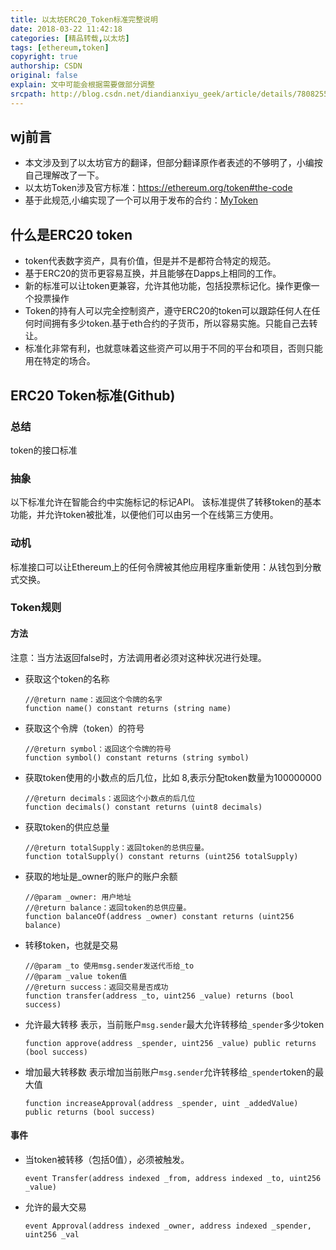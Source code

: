 ```yaml
---
title: 以太坊ERC20_Token标准完整说明
date: 2018-03-22 11:42:18
categories: [精品转载,以太坊]
tags: [ethereum,token]
copyright: true
authorship: CSDN
original: false
explain: 文中可能会根据需要做部分调整
srcpath: http://blog.csdn.net/diandianxiyu_geek/article/details/78082551?utm_source=gold_browser_extension
---
```

## wj前言  
* 本文涉及到了以太坊官方的翻译，但部分翻译原作者表述的不够明了，小编按自己理解改了一下。  
* 以太坊Token涉及官方标准：https://ethereum.org/token#the-code
* 基于此规范,小编实现了一个可以用于发布的合约：[MyToken](https://github.com/jason-wj/blockchain-analysis/blob/master/block_chain/contact/Fan.sol)
<!-- more -->

## 什么是ERC20 token  
* token代表数字资产，具有价值，但是并不是都符合特定的规范。  
* 基于ERC20的货币更容易互换，并且能够在Dapps上相同的工作。  
* 新的标准可以让token更兼容，允许其他功能，包括投票标记化。操作更像一个投票操作  
* Token的持有人可以完全控制资产，遵守ERC20的token可以跟踪任何人在任何时间拥有多少token.基于eth合约的子货币，所以容易实施。只能自己去转让。  
* 标准化非常有利，也就意味着这些资产可以用于不同的平台和项目，否则只能用在特定的场合。  

## ERC20 Token标准(Github)  

### 总结  
token的接口标准  

### 抽象  
以下标准允许在智能合约中实施标记的标记API。 该标准提供了转移token的基本功能，并允许token被批准，以便他们可以由另一个在线第三方使用。  

### 动机  
标准接口可以让Ethereum上的任何令牌被其他应用程序重新使用：从钱包到分散式交换。

### Token规则

#### 方法  
注意：当方法返回false时，方法调用者必须对这种状况进行处理。  
* 获取这个token的名称
    ```solidity
    //@return name：返回这个令牌的名字
    function name() constant returns (string name)
    ```
* 获取这个令牌（token）的符号  
    ```solidity
    //@return symbol：返回这个令牌的符号
    function symbol() constant returns (string symbol)
    ```
* 获取token使用的小数点的后几位，比如 8,表示分配token数量为100000000 
    ```solidity
    //@return decimals：返回这个小数点的后几位
    function decimals() constant returns (uint8 decimals)
    ```
* 获取token的供应总量 
    ```solidity
    //@return totalSupply：返回token的总供应量。
    function totalSupply() constant returns (uint256 totalSupply)
    ```
* 获取的地址是_owner的账户的账户余额 
    ```solidity
    //@param _owner: 用户地址
    //@return balance：返回token的总供应量。
    function balanceOf(address _owner) constant returns (uint256 balance)
    ```
* 转移token，也就是交易 
    ```solidity
    //@param _to 使用msg.sender发送代币给_to
    //@param _value token值
    //@return success：返回交易是否成功
    function transfer(address _to, uint256 _value) returns (bool success)
    ```
* 允许最大转移
    表示，当前账户`msg.sender`最大允许转移给`_spender`多少token
    ```solidity
    function approve(address _spender, uint256 _value) public returns (bool success)
    ```

* 增加最大转移数
    表示增加当前账户`msg.sender`允许转移给`_spender`token的最大值
    ```solidity
    function increaseApproval(address _spender, uint _addedValue) public returns (bool success)
    ```

#### 事件
* 当token被转移（包括0值），必须被触发。  
    ```solidity
    event Transfer(address indexed _from, address indexed _to, uint256 _value)
    ```
* 允许的最大交易  
    ```solidity
    event Approval(address indexed _owner, address indexed _spender, uint256 _val
    ```
